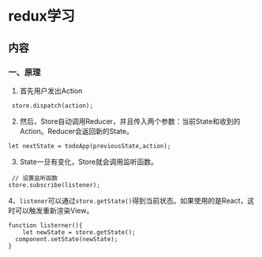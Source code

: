 # redux学习

## 内容

### 一、原理

1. 首先用户发出Action

` store.dispatch(action);`

2. 然后，Store自动调用Reducer，并且传入两个参数：当前State和收到的Action。Reducer会返回新的State。

```
let nextState = todoApp(previousState,action); 

```

3. State一旦有变化，Store就会调用监听函数。

```
 // 设置监听函数
store.subscribe(listener);

```

4、`listener`可以通过`store.getState()`得到当前状态。如果使用的是React，这时可以触发重新渲染View。

```
function listerner(){
    let newState = store.getState();
  component.setState(newState);   
}
```
